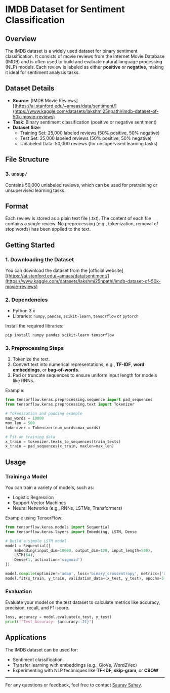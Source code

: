 # IMDB Dataset for Sentiment Classification

## Overview
The IMDB dataset is a widely used dataset for binary sentiment classification. It consists of movie reviews from the Internet Movie Database (IMDB) and is often used to build and evaluate natural language processing (NLP) models. Each review is labeled as either **positive** or **negative**, making it ideal for sentiment analysis tasks.

## Dataset Details

- **Source**: [IMDB Movie Reviews][(https://ai.stanford.edu/~amaas/data/sentiment/](https://www.kaggle.com/datasets/lakshmi25npathi/imdb-dataset-of-50k-movie-reviews)
- **Task**: Binary sentiment classification (positive or negative sentiment)
- **Dataset Size**:
  - Training Set: 25,000 labeled reviews (50% positive, 50% negative)
  - Test Set: 25,000 labeled reviews (50% positive, 50% negative)
  - Unlabeled Data: 50,000 reviews (for unsupervised learning tasks)

## File Structure


### 3. `unsup/`
Contains 50,000 unlabeled reviews, which can be used for pretraining or unsupervised learning tasks.

## Format

Each review is stored as a plain text file (.txt). The content of each file contains a single review. No preprocessing (e.g., tokenization, removal of stop words) has been applied to the text.

## Getting Started

### 1. Downloading the Dataset
You can download the dataset from the [official website][(https://ai.stanford.edu/~amaas/data/sentiment/](https://www.kaggle.com/datasets/lakshmi25npathi/imdb-dataset-of-50k-movie-reviews)


### 2. Dependencies
- Python 3.x
- Libraries: `numpy`, `pandas`, `scikit-learn`, `tensorflow` or `pytorch`

Install the required libraries:
```bash
pip install numpy pandas scikit-learn tensorflow
```

### 3. Preprocessing Steps
1. Tokenize the text.
2. Convert text into numerical representations, e.g., **TF-IDF**, **word embeddings**, or **bag-of-words**.
3. Pad or truncate sequences to ensure uniform input length for models like RNNs.

Example:
```python
from tensorflow.keras.preprocessing.sequence import pad_sequences
from tensorflow.keras.preprocessing.text import Tokenizer

# Tokenization and padding example
max_words = 10000
max_len = 500
tokenizer = Tokenizer(num_words=max_words)

# Fit on training data
x_train = tokenizer.texts_to_sequences(train_texts)
x_train = pad_sequences(x_train, maxlen=max_len)
```

## Usage

### Training a Model
You can train a variety of models, such as:
- Logistic Regression
- Support Vector Machines
- Neural Networks (e.g., RNNs, LSTMs, Transformers)

Example using TensorFlow:
```python
from tensorflow.keras.models import Sequential
from tensorflow.keras.layers import Embedding, LSTM, Dense

# Build a simple LSTM model
model = Sequential([
    Embedding(input_dim=10000, output_dim=128, input_length=500),
    LSTM(64),
    Dense(1, activation='sigmoid')
])

model.compile(optimizer='adam', loss='binary_crossentropy', metrics=['accuracy'])
model.fit(x_train, y_train, validation_data=(x_test, y_test), epochs=5, batch_size=64)
```

### Evaluation
Evaluate your model on the test dataset to calculate metrics like accuracy, precision, recall, and F1-score.

```python
loss, accuracy = model.evaluate(x_test, y_test)
print(f"Test Accuracy: {accuracy:.2f}")
```

## Applications
The IMDB dataset can be used for:
- Sentiment classification
- Transfer learning with embeddings (e.g., GloVe, Word2Vec)
- Experimenting with NLP techniques like **TF-IDF**, **skip-gram**, or **CBOW**


---

For any questions or feedback, feel free to contact [Saurav Sahay](mailto:sahatsrv@gmail.com).
